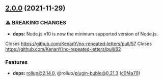 ## [2.0.0](https://github.com/KenanY/no-repeated-letters/compare/1.1.1...2.0.0) (2021-11-29)


### ⚠ BREAKING CHANGES

* **deps:** Node.js v10 is now the minimum supported version of
Node.js.

Closes https://github.com/KenanY/no-repeated-letters/pull/57
Closes https://github.com/KenanY/no-repeated-letters/pull/62

### Features

* **deps:** rollup@2.14.0, @rollup/plugin-buble@0.21.3 ([c0f4a79](https://github.com/KenanY/no-repeated-letters/commit/c0f4a795f22ddd9ee938419eadca8784657b6d97))
